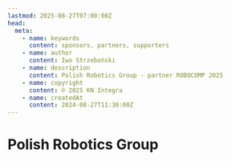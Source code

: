 ```yaml
---
lastmod: 2025-08-27T07:00:00Z
head:
  meta:
    - name: keywords
      content: sponsors, partners, supporters
    - name: author
      content: Iwo Strzeboński
    - name: description
      content: Polish Robotics Group - partner ROBOCOMP 2025
    - name: copyright
      content: © 2025 KN Integra
    - name: createdAt
      content: 2024-08-27T11:30:00Z
---
```


# Polish Robotics Group
